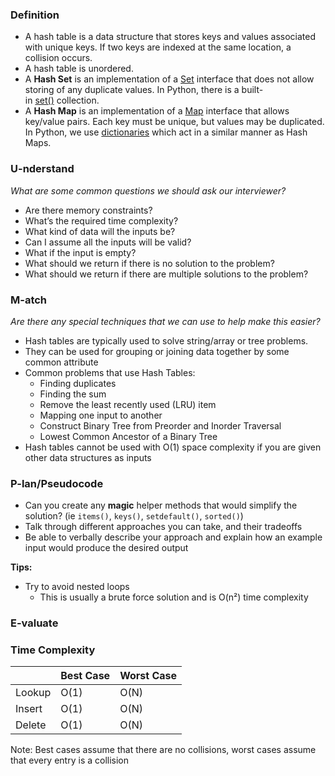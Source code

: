 ### **Definition**

- A hash table is a data structure that stores keys and values associated with unique keys. If two keys are indexed at the same location, a collision occurs.
- A hash table is unordered.
- A **Hash Set** is an implementation of a [Set](http://java.sun.com/javase/6/docs/api/java/util/Set.html) interface that does not allow storing of any duplicate values. In Python, there is a built-in [set()](https://docs.python.org/2/library/sets.html) collection.
- A **Hash Map** is an implementation of a [Map](http://java.sun.com/javase/6/docs/api/java/util/Map.html) interface that allows key/value pairs. Each key must be unique, but values may be duplicated. In Python, we use [dictionaries](https://docs.python.org/3/tutorial/datastructures.html#dictionaries) which act in a similar manner as Hash Maps.

### **U-nderstand**

_What are some common questions we should ask our interviewer?_

- Are there memory constraints?
- What’s the required time complexity?
- What kind of data will the inputs be?
- Can I assume all the inputs will be valid?
- What if the input is empty?
- What should we return if there is no solution to the problem?
- What should we return if there are multiple solutions to the problem?

### **M-atch**

_Are there any special techniques that we can use to help make this easier?_

- Hash tables are typically used to solve string/array or tree problems.
- They can be used for grouping or joining data together by some common attribute
- Common problems that use Hash Tables:
    - Finding duplicates
    - Finding the sum
    - Remove the least recently used (LRU) item
    - Mapping one input to another
    - Construct Binary Tree from Preorder and Inorder Traversal
    - Lowest Common Ancestor of a Binary Tree
- Hash tables cannot be used with O(1) space complexity if you are given other data structures as inputs

### **P-lan/Pseudocode**

- Can you create any **magic** helper methods that would simplify the solution? (ie `items()`, `keys()`, `setdefault()`, `sorted()`)
- Talk through different approaches you can take, and their tradeoffs
- Be able to verbally describe your approach and explain how an example input would produce the desired output

**Tips:**

- Try to avoid nested loops
    - This is usually a brute force solution and is O(n²) time complexity

### **E-valuate**

### **Time Complexity**
|        | Best Case | Worst Case |
|--------|-----------|------------|
| Lookup | O(1)      | O(N)       |
| Insert | O(1)      | O(N)       |
| Delete | O(1)      | O(N)       |
Note: Best cases assume that there are no collisions, worst cases assume that every entry is a collision